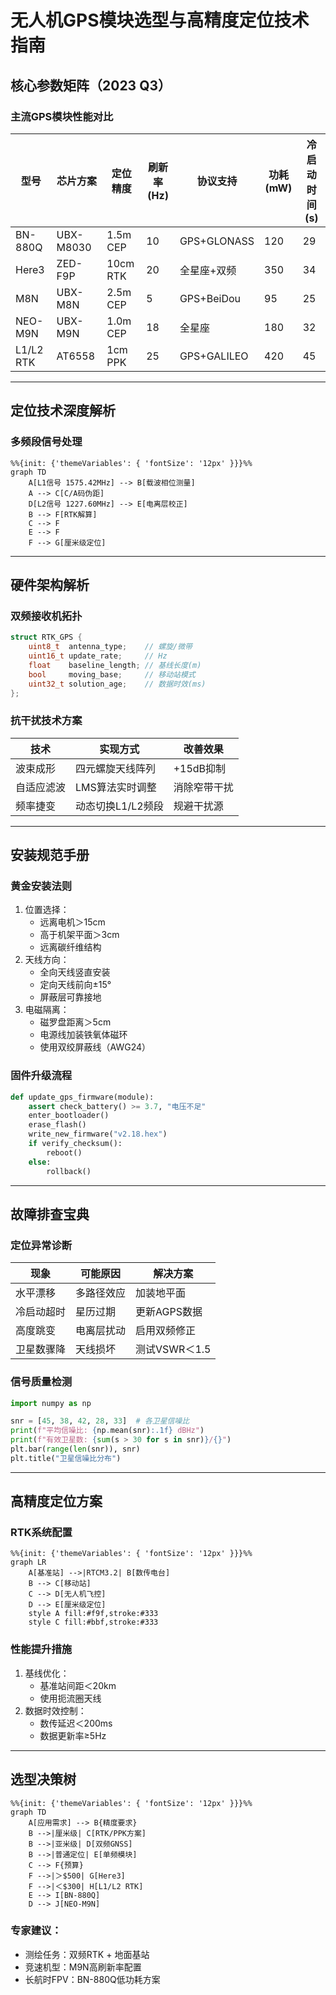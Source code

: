 # 无人机GPS模块选型与高精度定位技术指南

## 核心参数矩阵（2023 Q3）
### 主流GPS模块性能对比
| 型号               | 芯片方案       | 定位精度   | 刷新率(Hz) | 协议支持       | 功耗(mW) | 冷启动时间(s) |
|--------------------|---------------|------------|------------|----------------|----------|---------------|
| BN-880Q           | UBX-M8030     | 1.5m CEP   | 10         | GPS+GLONASS    | 120      | 29            |
| Here3             | ZED-F9P       | 10cm RTK   | 20         | 全星座+双频     | 350      | 34            |
| M8N               | UBX-M8N       | 2.5m CEP   | 5          | GPS+BeiDou     | 95       | 25            |
| NEO-M9N           | UBX-M9N       | 1.0m CEP   | 18         | 全星座         | 180      | 32            |
| L1/L2 RTK         | AT6558        | 1cm PPK    | 25         | GPS+GALILEO    | 420      | 45            |

---

## 定位技术深度解析
### 多频段信号处理
```mermaid
%%{init: {'themeVariables': { 'fontSize': '12px' }}}%%
graph TD
    A[L1信号 1575.42MHz] --> B[载波相位测量]
    A --> C[C/A码伪距]
    D[L2信号 1227.60MHz] --> E[电离层校正]
    B --> F[RTK解算]
    C --> F
    E --> F
    F --> G[厘米级定位]
```

--- 
## 硬件架构解析
### 双频接收机拓扑
```c
struct RTK_GPS {
    uint8_t  antenna_type;    // 螺旋/微带
    uint16_t update_rate;     // Hz
    float    baseline_length; // 基线长度(m)
    bool     moving_base;     // 移动站模式
    uint32_t solution_age;    // 数据时效(ms)
};
```

### 抗干扰技术方案
| 技术       | 实现方式               | 改善效果             |  
|------------|------------------------|----------------------|  
| 波束成形   | 四元螺旋天线阵列       | +15dB抑制            |  
| 自适应滤波 | LMS算法实时调整        | 消除窄带干扰         |  
| 频率捷变   | 动态切换L1/L2频段      | 规避干扰源           |  

--- 
## 安装规范手册
### 黄金安装法则
1. 位置选择​：
    - 远离电机＞15cm
    - 高于机架平面＞3cm
    - 远离碳纤维结构
2. 天线方向​：
    - 全向天线竖直安装
    - 定向天线前向±15°
    - 屏蔽层可靠接地
3. 电磁隔离​：
    - 磁罗盘距离＞5cm
    - 电源线加装铁氧体磁环
    - 使用双绞屏蔽线（AWG24）

### 固件升级流程
```python
def update_gps_firmware(module):
    assert check_battery() >= 3.7, "电压不足"
    enter_bootloader()
    erase_flash()
    write_new_firmware("v2.18.hex")
    if verify_checksum():
        reboot()
    else:
        rollback()
```

---
## 故障排查宝典
### 定位异常诊断
| 现象       | 可能原因       | 解决方案         |  
|------------|----------------|------------------|  
| 水平漂移   | 多路径效应     | 加装地平面       |  
| 冷启动超时 | 星历过期       | 更新AGPS数据     |  
| 高度跳变   | 电离层扰动     | 启用双频修正     |  
| 卫星数骤降 | 天线损坏       | 测试VSWR＜1.5    |  

### 信号质量检测
```python
import numpy as np

snr = [45, 38, 42, 28, 33]  # 各卫星信噪比
print(f"平均信噪比: {np.mean(snr):.1f} dBHz")
print(f"有效卫星数: {sum(s > 30 for s in snr)}/{}")
plt.bar(range(len(snr)), snr)
plt.title("卫星信噪比分布")
```

--- 
## 高精度定位方案
### RTK系统配置
```mermaid
%%{init: {'themeVariables': { 'fontSize': '12px' }}}%%
graph LR
    A[基准站] -->|RTCM3.2| B[数传电台]
    B --> C[移动站]
    C --> D[无人机飞控]
    D --> E[厘米级定位]
    style A fill:#f9f,stroke:#333
    style C fill:#bbf,stroke:#333
```

### 性能提升措施
1. 基线优化​：
    - 基准站间距＜20km
    - 使用扼流圈天线
2. 数据时效控制​：
    - 数传延迟＜200ms
    - 数据更新率≥5Hz

---
## 选型决策树
```mermaid
%%{init: {'themeVariables': { 'fontSize': '12px' }}}%%
graph TD
    A[应用需求] --> B{精度要求}
    B -->|厘米级| C[RTK/PPK方案]
    B -->|亚米级| D[双频GNSS]
    B -->|普通定位| E[单频模块]
    C --> F{预算}
    F -->|＞$500| G[Here3]
    F -->|＜$300| H[L1/L2 RTK]
    E --> I[BN-880Q]
    D --> J[NEO-M9N]
```

### 专家建议：
- 测绘任务：双频RTK + 地面基站
- 竞速机型：M9N高刷新率配置
- 长航时FPV：BN-880Q低功耗方案